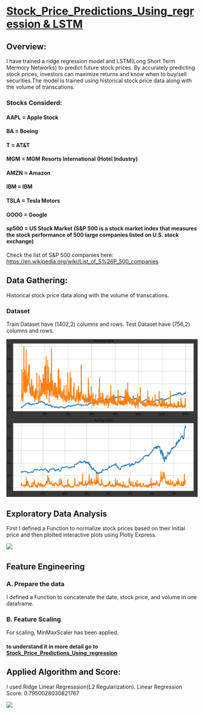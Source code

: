 # [Stock_Price_Predictions_Using_regression & LSTM](https://github.com/parthshah28/Stock_Price_Predictions_Using_regression)

## Overview:
I have trained a ridge regression model and LSTM(Long Short Term Mermory Networks) to predict future stock prices. By accurately predicting stock prices, investors can maximize returns and know when to buy/sell securities.The model is trained using historical stock price data along with the volume of transcations.

### Stocks Considerd:

#### AAPL = Apple Stock 
#### BA = Boeing 
#### T = AT&T
#### MGM = MGM Resorts International (Hotel Industry)
#### AMZN = Amazon
#### IBM = IBM
#### TSLA = Tesla Motors
#### GOOG = Google 
#### sp500 = US Stock Market (S&P 500 is a stock market index that measures the stock performance of 500 large companies listed on U.S. stock exchange)

Check the list of S&P 500 companies here: https://en.wikipedia.org/wiki/List_of_S%26P_500_companies

## Data Gathering:
Historical stock price data along with the volume of transcations.

### Dataset
Train Dataset have (1402,2) columns and rows.
Test Dataset have (756,2) columns and rows.

![](https://github.com/parthshah28/Stock_Price_Predictions_Using_regression/blob/main/images/Screenshot%202020-10-09%20143241.png)

## Exploratory Data Analysis
First I defined a Function to normalize stock prices based on their initial price and then plotted interactive plots using Plotly Express.

![](https://github.com/parthshah28/Stock_Price_Predictions_Using_regression/blob/main/images/captured.gif)

## Feature Engineering

### A. Prepare the data
I defined a Function to concatenate the date, stock price, and volume in one dataframe.

### B. Feature Scaling
For scaling, MinMaxScaler has been applied.

#### to understand it in more detail go to [Stock_Price_Predictions_Using_regression](https://github.com/parthshah28/Stock_Price_Predictions_Using_regression)

## Applied Algorithm and Score:
I used Ridge Linear Regresssion(L2 Regularization).
Linear Regression Score:  0.7950028030821767

![](https://github.com/parthshah28/Stock_Price_Predictions_Using_regression/blob/main/images/captured%201.gif)

